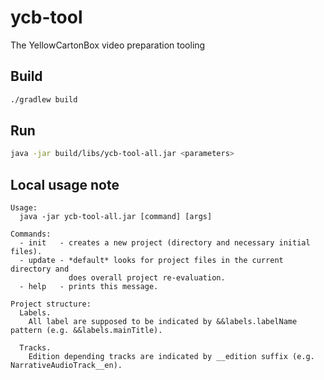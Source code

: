 # ycb-tool
The YellowCartonBox video preparation tooling


## Build

```bash
./gradlew build

```

## Run
```bash
java -jar build/libs/ycb-tool-all.jar <parameters>
```

## Local usage note

```
Usage:
  java -jar ycb-tool-all.jar [command] [args]

Commands:
  - init   - creates a new project (directory and necessary initial files).
  - update - *default* looks for project files in the current directory and
             does overall project re-evaluation.
  - help   - prints this message.

Project structure:
  Labels.
    All label are supposed to be indicated by &&labels.labelName pattern (e.g. &&labels.mainTitle).

  Tracks.
    Edition depending tracks are indicated by __edition suffix (e.g. NarrativeAudioTrack__en).
```
